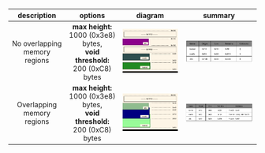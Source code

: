 |description|options|diagram|summary|
|:-:|:-:|:-:|:-:|
|No overlapping memory regions|<b>max height:</b> 1000 (0x3e8) bytes,<br><b>void threshold:</b> 200 (0xC8) bytes|![](tests.test_docs_normal_cropped.png)|![](tests.test_docs_normal_table.png)|
|Overlapping memory regions|<b>max height:</b> 1000 (0x3e8) bytes,<br><b>void threshold:</b> 200 (0xC8) bytes|![](tests.test_docs_collisions_cropped.png)|![](tests.test_docs_collisions_table.png)|
